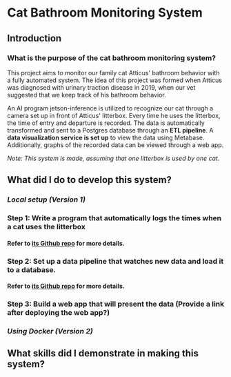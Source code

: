 
# Cat Bathroom Monitoring System
## Introduction
### What is the purpose of the cat bathroom monitoring system?
This project aims to monitor our family cat Atticus' bathroom behavior with a fully automated system. The idea of this project was formed when Atticus was diagnosed with urinary traction disease in 2019, when our vet suggested that we keep track of his bathroom behavior.

An AI program jetson-inference is utilized to recognize our cat through a camera set up in front of Atticus' litterbox. Every time he uses the litterbox, the time of entry and departure is recorded. The data is automatically transformed and sent to a Postgres database through an **ETL pipeline**. A **data visualization service is set up** to view the data using Metabase. Additionally, graphs of the recorded data can be viewed through a web app.  

*Note: This system is made, assuming that one litterbox is used by one cat.* 

## What did I do to develop this system?
### ***Local setup (Version 1)***

### Step 1: Write a program that automatically logs the times when a cat uses the litterbox
#### Refer to [its Github repo](https://github.com/emma-jinger/CatWatcher) for more details.
### Step 2: Set up a data pipeline that watches new data and load it to a database.
#### Refer to [its Github repo](https://github.com/emma-jinger/cat_data) for more details.

### Step 3: Build a web app that will present the data (Provide a link after deploying the web app?)

### ***Using Docker (Version 2)***
## What skills did I demonstrate in making this system? 
